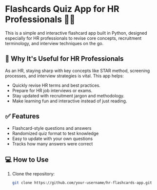 # Flashcards Quiz App for HR Professionals 💼🧠

This is a simple and interactive flashcard app built in Python, designed especially for HR professionals to revise core concepts, recruitment terminology, and interview techniques on the go.

## 📌 Why It's Useful for HR Professionals

As an HR, staying sharp with key concepts like STAR method, screening processes, and interview strategies is vital. This app helps:
- Quickly revise HR terms and best practices.
- Prepare for HR job interviews or exams.
- Stay updated with recruitment jargon and methodology.
- Make learning fun and interactive instead of just reading.

## ✅ Features
- Flashcard-style questions and answers
- Randomized quiz format to test knowledge
- Easy to update with your own questions
- Tracks how many answers were correct

## 💻 How to Use
1. Clone the repository:
   ```bash
   git clone https://github.com/your-username/hr-flashcards-app.git
